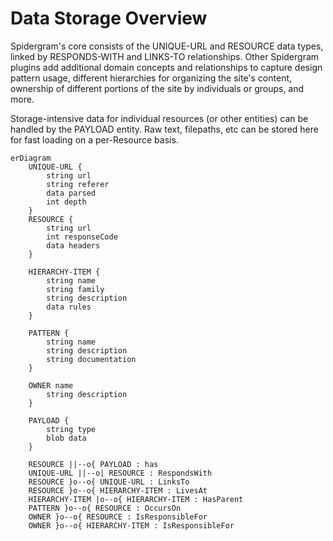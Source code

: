 # Data Storage Overview

Spidergram's core consists of the UNIQUE-URL and RESOURCE data types, linked by RESPONDS-WITH and LINKS-TO relationships. Other Spidergram plugins add additional domain concepts and relationships to capture design pattern usage, different hierarchies for organizing the site's content, ownership of different portions of the site by individuals or groups, and more.

Storage-intensive data for individual resources (or other entities) can be handled by the PAYLOAD entity. Raw text, filepaths, etc can be stored here for fast loading on a per-Resource basis.

```mermaid
erDiagram
    UNIQUE-URL {
        string url
        string referer
        data parsed
        int depth
    }
    RESOURCE {
        string url
        int responseCode
        data headers
    }

    HIERARCHY-ITEM {
        string name
        string family
        string description
        data rules
    }

    PATTERN {
        string name
        string description
        string documentation
    }

    OWNER name
        string description
    }

    PAYLOAD {
        string type
        blob data
    }

    RESOURCE ||--o{ PAYLOAD : has
    UNIQUE-URL ||--o| RESOURCE : RespondsWith
    RESOURCE }o--o{ UNIQUE-URL : LinksTo
    RESOURCE }o--o{ HIERARCHY-ITEM : LivesAt
    HIERARCHY-ITEM |o--o{ HIERARCHY-ITEM : HasParent
    PATTERN }o--o{ RESOURCE : OccursOn
    OWNER }o--o{ RESOURCE : IsResponsibleFor
    OWNER }o--o{ HIERARCHY-ITEM : IsResponsibleFor
```